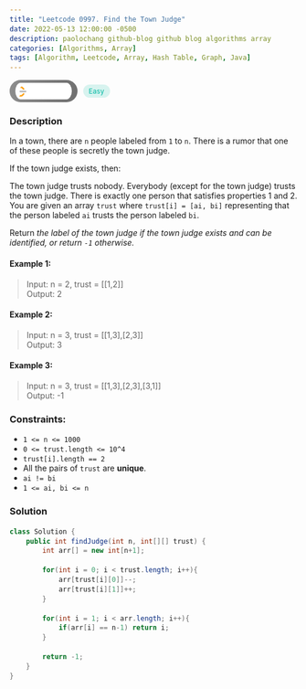 ```yaml
---
title: "Leetcode 0997. Find the Town Judge"
date: 2022-05-13 12:00:00 -0500
description: paolochang github-blog github blog algorithms array
categories: [Algorithms, Array]
tags: [Algorithm, Leetcode, Array, Hash Table, Graph, Java]
---
```


<style type='text/css'>
blockquote {
  margin-left: 14px;
}
img {
  left: 0 !important;
  transform: none !important;
  -webkit-transform: none !important;
}
[class*="summary"] {
  display: none;
}
[class*="header"] {
  display: flex;
  flex-direction: row;
  align-items: center;
  gap: 10px;
}
[class*="leet_logo"] {
  height: 29px;
  padding: 5px 10px;
  border-radius: 21px;
  background-color: #f7f7f7;
  background: linear-gradient(90deg, rgba(80,80,80,0.65) 0%, rgba(36,36,36,0.65) 100%);
}
[class*="easy"] {
  color: #00B8A3;
  font-size: 12px;
  padding: 4px 10px;
  border-radius: 21px;
  background-color: rgba(0, 184, 163, 0.15);
}
[class*="medium"] {
  color: #FFC01E;
  font-size: 12px;
  padding: 4px 10px;
  border-radius: 21px;
  background-color: #FFC01E26;
}
</style>

<div class=summary>
  In a town, there are `n` people labeled from `1` to `n`. There is a rumor that one of these people is secretly the town judge.
  
  If the town judge exists, then:
  
  The town judge trusts nobody.
</div>

<div id=header class=header>
  <img class=leet_logo src="/assets/img/leetcode_logo.png" />
  <span class=easy>Easy</span>
</div>

### Description

In a town, there are `n` people labeled from `1` to `n`. There is a rumor that one of these people is secretly the town judge.

If the town judge exists, then:

The town judge trusts nobody.
Everybody (except for the town judge) trusts the town judge.
There is exactly one person that satisfies properties 1 and 2.
You are given an array `trust` where `trust[i] = [ai, bi]` representing that the person labeled `ai` trusts the person labeled `bi`.

Return _the label of the town judge if the town judge exists and can be identified, or return `-1` otherwise._

#### Example 1:

> Input: n = 2, trust = [[1,2]]<br/>
> Output: 2

#### Example 2:

> Input: n = 3, trust = [[1,3],[2,3]]<br/>
> Output: 3

#### Example 3:

> Input: n = 3, trust = [[1,3],[2,3],[3,1]]<br/>
> Output: -1

### Constraints:

- `1 <= n <= 1000`
- `0 <= trust.length <= 10^4`
- `trust[i].length == 2`
- All the pairs of `trust` are **unique**.
- `ai != bi`
- `1 <= ai, bi <= n`

### Solution

```java
class Solution {
    public int findJudge(int n, int[][] trust) {
        int arr[] = new int[n+1];

        for(int i = 0; i < trust.length; i++){
            arr[trust[i][0]]--;
            arr[trust[i][1]]++;
        }

        for(int i = 1; i < arr.length; i++){
            if(arr[i] == n-1) return i;
        }

        return -1;
    }
}
```

<script>
  const anchor = document.getElementById("header").querySelector("a");
  anchor.classList.remove("popup");
  anchor.style.cursor = "pointer";
  anchor.setAttribute("target", "_black");
  anchor.setAttribute("href", "https://leetcode.com/problems/find-the-town-judge/");
</script>
